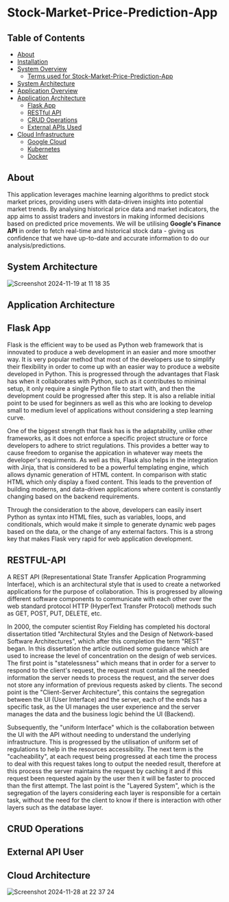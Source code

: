 # Stock-Market-Price-Prediction-App

## Table of Contents

- [About](#about)
- [Installation](#installation)
- [System Overview](#system-overview)
  - [Terms used for Stock-Market-Price-Prediction-App](#terms-used-for-Stock-Market-Price-Prediction-App)
- [System Architecture](#system-architecture)
- [Application Overview](#application-overview)
- [Application Architecture](#application-architecture)
  - [Flask App](#flask-app)
  - [RESTful API](#restful-api)
  - [CRUD Operations](#crud-operations)
  - [External APIs Used](#external-apis-used)
- [Cloud Infrastructure](#cloud-infrastructure)
  - [Google Cloud](#google-cloud)
  - [Kubernetes](#kubernetes)
  - [Docker](#docker)

## About

This application leverages machine learning algorithms to predict stock market prices, providing users with data-driven insights into potential market trends. By analysing historical price data and market indicators, the app aims to assist traders and investors in making informed decisions based on predicted price movements. We will be utilising **Google's Finance API** in order to fetch real-time and historical stock data - giving us confidence that we have up-to-date and accurate information to do our analysis/predictions.

## System Architecture

![Screenshot 2024-11-19 at 11 18 35](https://github.com/user-attachments/assets/f8960847-e587-4efc-91b0-4c27fac68059)


## Application Architecture

## Flask App
Flask is the efficient way to be used as Python web framework that is innovated to produce a web development in an easier and more smoother way. It is very popular method that most of the developers use to simplify their flexibility in order to come up with an easier way to produce a website developed in Python. This is progressed through the advantages that Flask has when it collaborates with Python, such as it contributes to minimal setup, it only require a single Python file to start with, and then the development could be progressed after this step. It is also a reliable initial point to be used for beginners as well as this who are looking to develop small to medium level of applications without considering a step learning curve. 

One of the biggest strength that flask has is the adaptability, unlike other frameworks, as it does not enforce a specific project structure or force developers to adhere to strict regulations. This provides a better way to cause freedom to organise the appication in whatever way meets the developer's requirments. As well as this, Flask also helps in the integration with Jinja, that is considered to be a powerful templating engine, which allows dynamic generation of HTML content. In comparison with static HTML which only display a fixed content. This leads to the prevention of building moderns, and data-driven applications where content is constantly changing based on the backend requirements. 

Through the consideration to the above, developers can easily insert Python as syntax into HTML files, such as variables, loops, and conditionals, which would make it simple to generate dynamic web pages based on the data, or the change of any external factors. This is a strong key that makes Flask very rapid for web application development. 

## RESTFUL-API
A REST API (Representational State Transfer Application Programming Interface), which is an architectural style that is used to create a networked applications for the purpose of collaboration. This is progressed by allowing different software components to communicate with each other over the web standard protocol HTTP (HyperText Transfer Protocol) methods such as GET, POST, PUT, DELETE, etc. 

In 2000, the computer scientist Roy Fielding has completed his doctoral dissertation titled "Architectural Styles and the Design of Network-based Software Architectures", which after this completion the term "REST" began. In this dissertation the article outlined some guidance which are used to increase the level of concentration on the design of web services. The first point is "statelessness" which means that in order for a server to respond to the client's request, the request must contain all the needed information the server needs to process the request, and the server does not store any information of previous requests asked by clients. The second point is the "Client-Server Architecture", this contains the segregation between the UI (User Interface) and the server, each of the ends has a specific task, as the UI manages the user experience and the server manages the data and the business logic behind the UI (Backend). 

Subsequently, the "uniform Interface" which is the collaboration between the UI with the API without needing to understand the underlying infrastructure. This is progressed by the utilisation of uniform set of regulations to help in the resources accessibility. The next term is the "cacheability", at each request being progressed at each time the process to deal with this request takes long to output the needed result, therefore at this process the server maintains the request by caching it and if this request been requested again by the user then it will be faster to procced than the first attempt. The last point is the "Layered System", which is the segregation of the layers considering each layer is responsible for a certain task, without the need for the client to know if there is interaction with other layers such as the database layer.


## CRUD Operations 


## External API User


## Cloud Architecture

![Screenshot 2024-11-28 at 22 37 24](https://github.com/user-attachments/assets/6cd9e58a-c665-4186-99d9-99de415926df)
